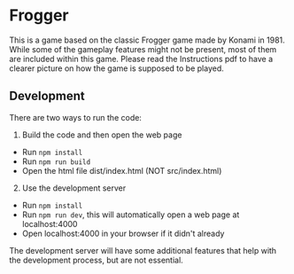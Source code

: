 # Frogger
This is a game based on the classic Frogger game made by Konami in 1981. While some of the gameplay features might not be present, most of them are included within this game. Please read the Instructions pdf to have a clearer picture on how the game is supposed to be played. 

## Development

There are two ways to run the code:

1. Build the code and then open the web page

- Run `npm install`
- Run `npm run build`
- Open the html file dist/index.html (NOT src/index.html)

2. Use the development server

- Run `npm install`
- Run `npm run dev`, this will automatically open a web page at localhost:4000
- Open localhost:4000 in your browser if it didn't already

The development server will have some additional features that help with the
development process, but are not essential.

